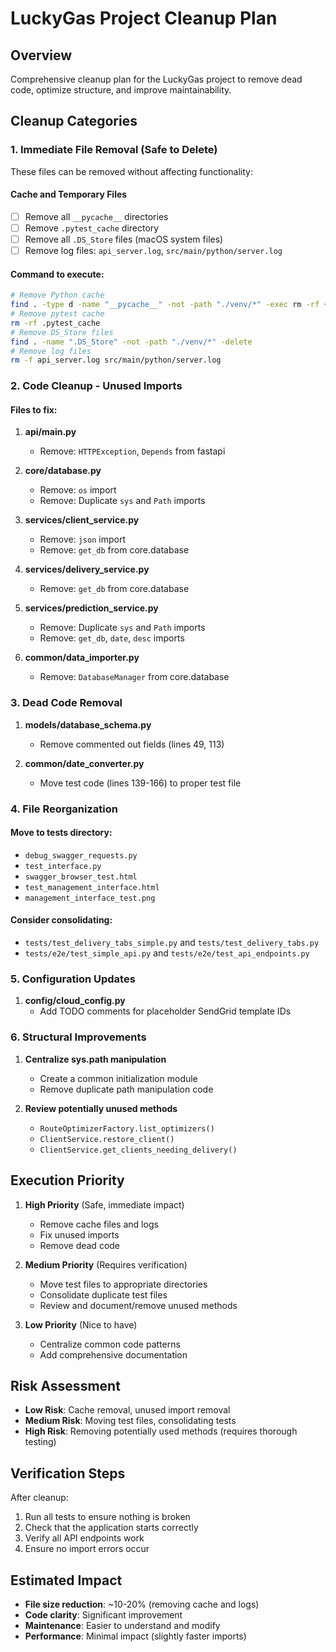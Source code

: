 # LuckyGas Project Cleanup Plan

## Overview
Comprehensive cleanup plan for the LuckyGas project to remove dead code, optimize structure, and improve maintainability.

## Cleanup Categories

### 1. Immediate File Removal (Safe to Delete)
These files can be removed without affecting functionality:

#### Cache and Temporary Files
- [ ] Remove all `__pycache__` directories
- [ ] Remove `.pytest_cache` directory
- [ ] Remove all `.DS_Store` files (macOS system files)
- [ ] Remove log files: `api_server.log`, `src/main/python/server.log`

#### Command to execute:
```bash
# Remove Python cache
find . -type d -name "__pycache__" -not -path "./venv/*" -exec rm -rf {} +
# Remove pytest cache
rm -rf .pytest_cache
# Remove DS_Store files
find . -name ".DS_Store" -not -path "./venv/*" -delete
# Remove log files
rm -f api_server.log src/main/python/server.log
```

### 2. Code Cleanup - Unused Imports

#### Files to fix:
1. **api/main.py**
   - Remove: `HTTPException`, `Depends` from fastapi

2. **core/database.py**
   - Remove: `os` import
   - Remove: Duplicate `sys` and `Path` imports

3. **services/client_service.py**
   - Remove: `json` import
   - Remove: `get_db` from core.database

4. **services/delivery_service.py**
   - Remove: `get_db` from core.database

5. **services/prediction_service.py**
   - Remove: Duplicate `sys` and `Path` imports
   - Remove: `get_db`, `date`, `desc` imports

6. **common/data_importer.py**
   - Remove: `DatabaseManager` from core.database

### 3. Dead Code Removal

1. **models/database_schema.py**
   - Remove commented out fields (lines 49, 113)

2. **common/date_converter.py**
   - Move test code (lines 139-166) to proper test file

### 4. File Reorganization

#### Move to tests directory:
- `debug_swagger_requests.py`
- `test_interface.py`
- `swagger_browser_test.html`
- `test_management_interface.html`
- `management_interface_test.png`

#### Consider consolidating:
- `tests/test_delivery_tabs_simple.py` and `tests/test_delivery_tabs.py`
- `tests/e2e/test_simple_api.py` and `tests/e2e/test_api_endpoints.py`

### 5. Configuration Updates

1. **config/cloud_config.py**
   - Add TODO comments for placeholder SendGrid template IDs

### 6. Structural Improvements

1. **Centralize sys.path manipulation**
   - Create a common initialization module
   - Remove duplicate path manipulation code

2. **Review potentially unused methods**
   - `RouteOptimizerFactory.list_optimizers()`
   - `ClientService.restore_client()`
   - `ClientService.get_clients_needing_delivery()`

## Execution Priority

1. **High Priority** (Safe, immediate impact)
   - Remove cache files and logs
   - Fix unused imports
   - Remove dead code

2. **Medium Priority** (Requires verification)
   - Move test files to appropriate directories
   - Consolidate duplicate test files
   - Review and document/remove unused methods

3. **Low Priority** (Nice to have)
   - Centralize common code patterns
   - Add comprehensive documentation

## Risk Assessment

- **Low Risk**: Cache removal, unused import removal
- **Medium Risk**: Moving test files, consolidating tests
- **High Risk**: Removing potentially used methods (requires thorough testing)

## Verification Steps

After cleanup:
1. Run all tests to ensure nothing is broken
2. Check that the application starts correctly
3. Verify all API endpoints work
4. Ensure no import errors occur

## Estimated Impact

- **File size reduction**: ~10-20% (removing cache and logs)
- **Code clarity**: Significant improvement
- **Maintenance**: Easier to understand and modify
- **Performance**: Minimal impact (slightly faster imports)